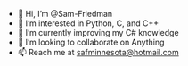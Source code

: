 - 👋 Hi, I’m @Sam-Friedman
- 👀 I’m interested in Python, C, and C++
- 🌱 I’m currently improving my C# knowledge
- 💞️ I’m looking to collaborate on Anything
- 📫 Reach me at safminnesota@hotmail.com

<!---
Sam-Friedman/Sam-Friedman is a ✨ special ✨ repository because its `README.md` (this file) appears on your GitHub profile.
You can click the Preview link to take a look at your changes.
--->
